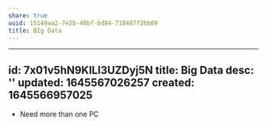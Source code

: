 ```yaml
---
share: true
uuid: 15149aa2-7e2b-40bf-bd84-718487f2bb09
title: BIg Data
---
```

---
id: 7x01v5hN9KILl3UZDyj5N
title: Big Data
desc: ''
updated: 1645567026257
created: 1645566957025
---

* Need more than one PC
